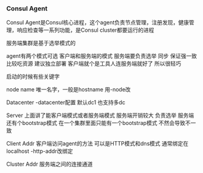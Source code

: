### Consul Agent

Consul Agent是Consul核心进程，这个agent负责节点管理，注册发现，健康管理，响应检查等一系列功能，是Consul cluster都要运行的进程



服务端集群是基于选举模式的



agent有两个模式可选 客户端和服务端的模式  服务端要负责选举 同步 保证强一致 比较吃资源 建议独立部署 客户端就个是工具人连服务端就好了 所以很轻巧



启动的时候有些关键字

node name 唯一名字，一般是hostname 用-node改

Datacenter -datacenter配置 默认dc1 也支持多dc

Server 上面讲了能客户端模式或者服务端模式 服务端开销较大 负责选举 服务端还有个bootstrap模式 在一个集群里面只能有一个bootstrap模式 不然会导致不一致



Client Addr 客户端访问agent的方法 可以是HTTP模式和dns模式 通常绑定在localhost -http-addr改绑定 



Cluster Addr 服务端之间的连接通道

